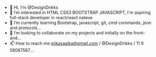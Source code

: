 - 👋 Hi, I’m @DesignDrikks
- 👀 I’m interested in HTML CSS3 BOOTSTRAP JAVASCRIPT, I'm aspiring full-stack developer in react/react nateve
- 🌱 I’m currently learning Bootstrap, javascript, git, cmd commands, json and protocols...
- 💞️ I’m looking to collaborate on my projects and initially on the front-and...
- 📫 How to reach me mikasaaika@gmail.com / @DesignDrikks / 11 9 58087567...

<!---
LilDrikks/LilDrikks is a ✨ special ✨ repository because its `README.md` (this file) appears on your GitHub profile.
You can click the Preview link to take a look at your changes.
--->
